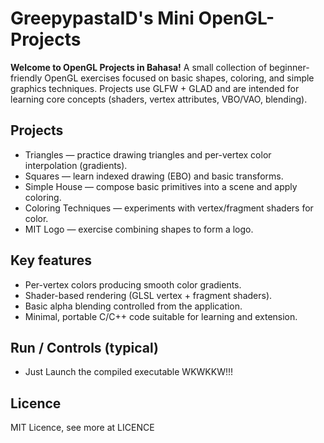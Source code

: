 # GreepypastaID's Mini OpenGL-Projects

**Welcome to OpenGL Projects in Bahasa!**
A small collection of beginner-friendly OpenGL exercises focused on basic shapes, coloring, and simple graphics techniques. Projects use GLFW + GLAD and are intended for learning core concepts (shaders, vertex attributes, VBO/VAO, blending).

## Projects
- Triangles — practice drawing triangles and per-vertex color interpolation (gradients).
- Squares — learn indexed drawing (EBO) and basic transforms.
- Simple House — compose basic primitives into a scene and apply coloring.
- Coloring Techniques — experiments with vertex/fragment shaders for color.
- MIT Logo — exercise combining shapes to form a logo.

## Key features
- Per-vertex colors producing smooth color gradients.
- Shader-based rendering (GLSL vertex + fragment shaders).
- Basic alpha blending controlled from the application.
- Minimal, portable C/C++ code suitable for learning and extension.

## Run / Controls (typical)
- Just Launch the compiled executable WKWKKW!!!

## Licence
MIT Licence, see more at LICENCE